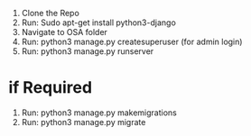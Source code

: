 1. Clone the Repo
2. Run: Sudo apt-get install python3-django
3. Navigate to OSA folder
4. Run: python3 manage.py createsuperuser (for admin login)
5. Run: python3 manage.py runserver

# if Required

1. Run: python3 manage.py makemigrations
2. Run: python3 manage.py migrate
